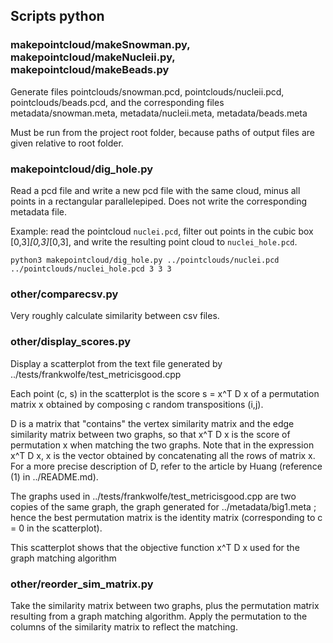 ## Scripts python
### makepointcloud/makeSnowman.py, makepointcloud/makeNucleii.py, makepointcloud/makeBeads.py
Generate files pointclouds/snowman.pcd, pointclouds/nucleii.pcd, pointclouds/beads.pcd, and the corresponding files metadata/snowman.meta, metadata/nucleii.meta, metadata/beads.meta

Must be run from the project root folder, because paths of output files are given relative to root folder.

### makepointcloud/dig_hole.py
Read a pcd file and write a new pcd file with the same cloud, minus all points in a rectangular parallelepiped. Does not write the corresponding metadata file.

Example: read the pointcloud `nuclei.pcd`, filter out points in the cubic box [0,3]*[0,3]*[0,3], and write the resulting point cloud to `nuclei_hole.pcd`.
~~~~
python3 makepointcloud/dig_hole.py ../pointclouds/nuclei.pcd ../pointclouds/nuclei_hole.pcd 3 3 3
~~~~

### other/comparecsv.py
Very roughly calculate similarity between csv files.

### other/display_scores.py
Display a scatterplot from the text file generated by ../tests/frankwolfe/test_metricisgood.cpp

Each point (c, s) in the scatterplot is the score s = x^T D x of a permutation matrix x obtained by composing c random transpositions (i,j).

D is a matrix that "contains" the vertex similarity matrix and the edge similarity matrix between two graphs, so that x^T D x is the score of permutation x when matching the two graphs. Note that in the expression x^T D x, x is the vector obtained by concatenating all the rows of matrix x. For a more precise description of D, refer to the article by Huang (reference (1) in ../README.md).

The graphs used in ../tests/frankwolfe/test_metricisgood.cpp are two copies of the same graph, the graph generated for ../metadata/big1.meta ; hence the best permutation matrix is the identity matrix (corresponding to c = 0 in the scatterplot).

This scatterplot shows that the objective function x^T D x used for the graph matching algorithm

### other/reorder_sim_matrix.py
Take the similarity matrix between two graphs, plus the permutation matrix resulting from a graph matching algorithm. Apply the permutation to the columns of the similarity matrix to reflect the matching.
